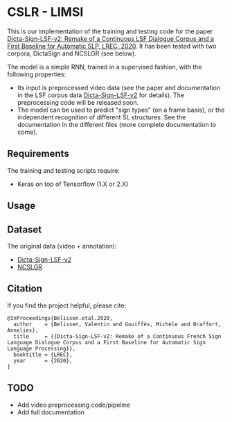 # CSLR - LIMSI

This is our implementation of the training and testing code for the paper [Dicta-Sign-LSF-v2: Remake of a Continuous LSF Dialogue Corpus and a First Baseline for Automatic SLP, LREC, 2020](https://). It has been tested with two corpora, DictaSign and NCSLGR (see below).

The model is a simple RNN, trained in a supervised fashion, with the following properties:
* Its input is preprocessed video data (see the paper and documentation in the LSF corpus data [Dicta-Sign-LSF-v2](https://www.ortolang.fr/market/corpora/dicta-sign-lsf-v2/) for details). The preprocessing code will be released soon.
* The model can be used to predict "sign types" (on a frame basis), or the independent recognition of different SL structures. See the documentation in the different files (more complete documentation to come).


## Requirements
The training and testing scripts require:
* Keras on top of Tensorflow (1.X or 2.X)

## Usage



## Dataset
The original data (video + annotation):
* [Dicta-Sign-LSF-v2](https://www.ortolang.fr/market/corpora/dicta-sign-lsf-v2/)
* [NCSLGR](https://www.bu.edu/asllrp/ncslgr.html)

## Citation
If you find the project helpful, please cite:
```
@InProceedings{Belissen.etal.2020,
  author    = {Belissen, Valentin and Gouiffès, Michèle and Braffort, Annelies},
  title     = {{Dicta-Sign-LSF-v2: Remake of a Continuous French Sign Language Dialogue Corpus and a First Baseline for Automatic Sign Language Processing}},
  booktitle = {LREC},
  year      = {2020},
}
```

## TODO
* Add video preprocessing code/pipeline
* Add full documentation
